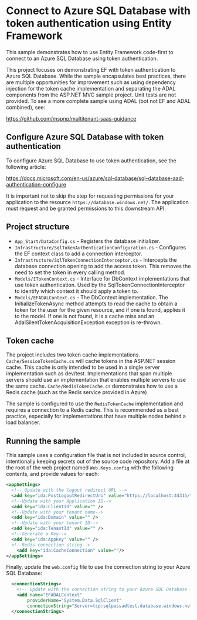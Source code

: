 # Connect to Azure SQL Database with token authentication using Entity Framework
This sample demonstrates how to use Entity Framework code-first to connect to an Azure SQL Database using token authentication. 

This project focuses on demonstrating EF with token authentication to Azure SQL Database. While the sample encapsulates best practices, there are multiple opportunities for improvement such as using dependency injection for the token cache implementation and separating the ADAL components from the ASP.NET MVC sample project. Unit tests are not provided. To see a more complete sample using ADAL (bot not EF and ADAL combined), see:

https://github.com/mspnp/multitenant-saas-guidance 

## Configure Azure SQL Database with token authentication

To configure Azure SQL Database to use token authentication, see the following article:

https://docs.microsoft.com/en-us/azure/sql-database/sql-database-aad-authentication-configure

It is important not to skip the step for requesting permissions for your application to the resource `https://database.windows.net/`. The application must request and be granted permissions to this downstream API.

## Project structure
- `App_Start/DataConfig.cs` - Registers the database initializer.
- `Infrastructure/SqlTokenAuthenticationConfiguration.cs` - Configures the EF context class to add a connection interceptor.
- `Infrastructure/SqlTokenConnectionInterceptor.cs` - Intercepts the database connection opening to add the access token. This removes the need to set the token in every calling method.
- `Models/ITokenContext.cs` - Interface for DbContext implementations that use token authentication. Used by the SqlTokenConnectionInterceptor to identify which context it should apply a token to.
- `Models/EFADALContext.cs` - The DbContext implementation. The InitializeTokenAsync method attempts to read the cache to obtain a token for the user for the given resource, and if one is found, applies it to the model. If one is not found, it is a cache miss and an AdalSilentTokenAcquisitionException exception is re-thrown.

## Token cache
The project includes two token cache implementations. `Cache/SessionTokenCache.cs` will cache tokens in the ASP.NET session cache. This cache is only intended to be used in a single server implementation such as dev/test. Implementations that span multiple servers should use an implementation that enables multiple servers to use the same cache. `Cache/RedisTokenCache.cs` demonstrates how to use a Redis cache (such as the Redis service provided in Azure) 

The sample is configured to use the `RedisTokenCache` implementation and requires a connection to a Redis cache. This is recommended as a best practice, especially for implementations that have multiple nodes behind a load balancer.

## Running the sample
This sample uses a configuration file that is not included in source control, intentionally keeping secrets out of the source code repository. Add a file at the root of the web project named `Web.Keys.config` with the following contents, and provide values for each:

````xml
<appSettings>
  <!-- Update with the logout redirect URL -->
  <add key="ida:PostLogoutRedirectUri" value="https://localhost:44315/" />
  <!--Update with your Application ID-->
  <add key="ida:ClientId" value="" />
  <!--Update with your tenant name-->
  <add key="ida:Domain" value="" />
  <!--Update with your tenant ID-->
  <add key="ida:TenantId" value="" />
  <!--Generate a Key-->
  <add key="ida:AppKey" value="" />
  <!--Redis connection string-->
    <add key="ida:CacheConnection" value=""/>
</appSettings>
````

Finally, update the `web.config` file to use the connection string to your Azure SQL Database:

````xml
  <connectionStrings>
    <!-- Update with the connection string to your Azure SQL Database -->
    <add name="EFADALContext"
        providerName="System.Data.SqlClient"
        connectionString="Server=tcp:sqlpassadtest.database.windows.net,1433;Initial Catalog=sqlpassadtest;Persist Security Info=False;MultipleActiveResultSets=False;Encrypt=True;TrustServerCertificate=False;"/>
  </connectionStrings>
````